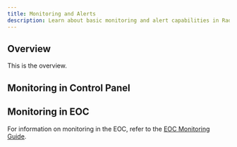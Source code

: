 ```yaml
---
title: Monitoring and Alerts
description: Learn about basic monitoring and alert capabilities in RadiantOne Identity Data Management. Learn how to use the Monitoring section in Environment Operations Center to view metrics associated with specific environments and RadiantOne FID Nodes. Default monitored metrics include CPU Usage, RAM Usage, Disk space used, connection pool usage, operations count since startup broken down by operation type, and current number of live connections.
---
```


## Overview

This is the overview.

## Monitoring in Control Panel

## Monitoring in EOC

For information on monitoring in the EOC, refer to the [EOC Monitoring Guide](/../eoc/latest/monitoring-overview.md).
